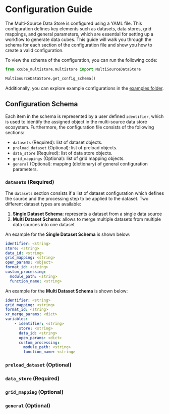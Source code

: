 # Configuration Guide

The Multi-Source Data Store is configured using a YAML file. This configuration 
defines key elements such as datasets, data stores, grid mappings, and general 
parameters, which are essential for setting up a workflow to generate data cubes. 
This guide will walk you through the schema for each section of the configuration 
file and show you how to create a valid configuration.

To view the schema of the configuration, you can run the following code:

```python
from xcube_multistore.multistore import MultiSourceDataStore

MultiSourceDataStore.get_config_schema()
```

Additionally, you can explore example configurations in the 
[examples folder](https://github.com/xcube-dev/xcube-multistore/blob/main/examples).

## Configuration Schema

Each item in the schema is represented by a user defined `identifier`, which is used 
to identify the assigned object in the multi-source data store ecosystem. Furthermore, 
the configuration file consists of the following sections: 

- `datasets` (Required): list of dataset objects.
- `preload_dataset` (Optional): list of preload objects.
- `data_store` (Required): list of data store objects.
- `grid_mappings` (Optional): list of grid mapping objects.
- `general` (Optional): mapping (dictionary) of general configuration parameters.

### `datasets` (Required)

The `datasets` section consists if a list of dataset configuration which defines the 
source and the processing step to be applied to the dataset. Two different dataset 
types are available: 
1. **Single Dataset Schema**: represents a dataset from a single data source
2. **Multi Dataset Schema**: allows to merge multiple datasets from multiple 
data sources into one dataset

An example for the **Single Dataset Schema** is shown below:
```yaml
identifier: <string>
store: <string>
data_id: <string>
grid_mapping: <string>
open_params: <object>
format_id: <string>
custom_processing:
  module_path: <string>
  function_name: <string>
```

An example for the **Multi Dataset Schema** is shown below:
```yaml
identifier: <string>
grid_mapping: <string>
format_id: <string>
xr_merge_params: <dict>
variables:
    - identifier: <string>
      store: <string>
      data_id: <string>
      open_params: <dict>
      custom_processing:
        module_path: <string>
        function_name: <string>
```



### `preload_dataset` (Optional)

### `data_store` (Required)

### `grid_mapping` (Optional)

### `general` (Optional)
